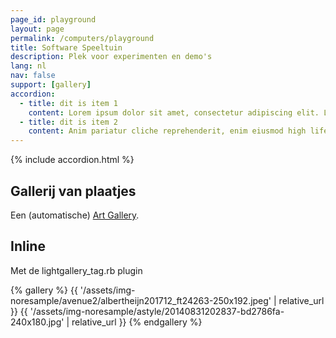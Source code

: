 ```yaml
---
page_id: playground
layout: page
permalink: /computers/playground
title: Software Speeltuin
description: Plek voor experimenten en demo's
lang: nl
nav: false
support: [gallery]
accordion:
  - title: dit is item 1
    content: Lorem ipsum dolor sit amet, consectetur adipiscing elit. Lorem ipsum dolor sit amet, consectetur adipiscing elit.
  - title: dit is item 2
    content: Anim pariatur cliche reprehenderit, enim eiusmod high life accusamus terry richardson ad squid. 3 wolf moon officia aute, non cupidatat skateboard dolor brunch. Food truck quinoa nesciunt laborum eiusmod. Brunch 3 wolf moon tempor, sunt aliqua put a bird on it squid single-origin coffee nulla assumenda shoreditch et.
---
```


{% include accordion.html %}

## Gallerij van plaatjes

<p>Een (automatische) <a href="{{ site.baseurl }}/assets/art_gallery/index.html">Art Gallery</a>.</p>

## Inline

Met de lightgallery_tag.rb plugin

{% gallery %}
{{ '/assets/img-noresample/avenue2/albertheijn201712_ft24263-250x192.jpeg' | relative_url }}
{{ '/assets/img-noresample/astyle/20140831202837-bd2786fa-240x180.jpg' | relative_url }}
{% endgallery %}
